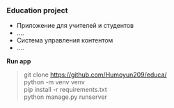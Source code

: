 ### Education project

- Приложение для учителей и студентов
- ....
- Система управления контентом
- ....

**Run app**
> git clone https://github.com/Humoyun209/educa/ <br>
> python -m venv venv <br>
> pip install -r requirements.txt <br>
> python manage.py runserver
